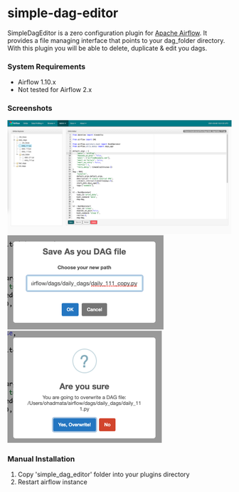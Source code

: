 # simple-dag-editor
SimpleDagEditor is a zero configuration plugin for [Apache Airflow](https://github.com/apache/airflow).
It provides a file managing interface that points to your dag_folder directory.
With this plugin you will be able to delete, duplicate & edit you dags.

### System Requirements

* Airflow 1.10.x
* Not tested for Airflow 2.x
    
### Screenshots

![Main editor screen](screenshots/image1.png?raw=true "Main editor screen")
![Save as modal](screenshots/image2.png?raw=true "Save as modal")
![Save confirm](screenshots/image3.png?raw=true "Save confirm")


### Manual Installation
1. Copy 'simple_dag_editor' folder into your plugins directory
2. Restart airflow instance
